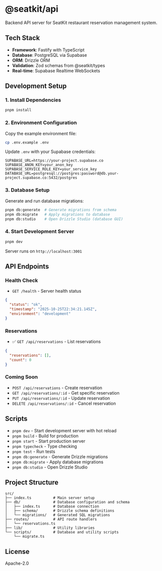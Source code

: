 # @seatkit/api

Backend API server for SeatKit restaurant reservation management system.

## Tech Stack

- **Framework**: Fastify with TypeScript
- **Database**: PostgreSQL via Supabase
- **ORM**: Drizzle ORM
- **Validation**: Zod schemas from @seatkit/types
- **Real-time**: Supabase Realtime WebSockets

## Development Setup

### 1. Install Dependencies

```bash
pnpm install
```

### 2. Environment Configuration

Copy the example environment file:

```bash
cp .env.example .env
```

Update `.env` with your Supabase credentials:

```env
SUPABASE_URL=https://your-project.supabase.co
SUPABASE_ANON_KEY=your_anon_key
SUPABASE_SERVICE_ROLE_KEY=your_service_key
DATABASE_URL=postgresql://postgres:password@db.your-project.supabase.co:5432/postgres
```

### 3. Database Setup

Generate and run database migrations:

```bash
pnpm db:generate  # Generate migrations from schema
pnpm db:migrate   # Apply migrations to database
pnpm db:studio    # Open Drizzle Studio (database GUI)
```

### 4. Start Development Server

```bash
pnpm dev
```

Server runs on `http://localhost:3001`

## API Endpoints

### Health Check
- `GET /health` - Server health status

```json
{
  "status": "ok",
  "timestamp": "2025-10-25T22:34:21.145Z",
  "environment": "development"
}
```

### Reservations
- ✅ `GET /api/reservations` - List reservations

```json
{
  "reservations": [],
  "count": 0
}
```

### Coming Soon
- `POST /api/reservations` - Create reservation
- `GET /api/reservations/:id` - Get specific reservation
- `PUT /api/reservations/:id` - Update reservation
- `DELETE /api/reservations/:id` - Cancel reservation

## Scripts

- `pnpm dev` - Start development server with hot reload
- `pnpm build` - Build for production
- `pnpm start` - Start production server
- `pnpm typecheck` - Type checking
- `pnpm test` - Run tests
- `pnpm db:generate` - Generate Drizzle migrations
- `pnpm db:migrate` - Apply database migrations
- `pnpm db:studio` - Open Drizzle Studio

## Project Structure

```
src/
├── index.ts          # Main server setup
├── db/               # Database configuration and schema
│   ├── index.ts      # Database connection
│   ├── schema/       # Drizzle schema definitions
│   └── migrations/   # Generated SQL migrations
├── routes/           # API route handlers
│   └── reservations.ts
├── lib/              # Utility libraries
└── scripts/          # Database and utility scripts
    └── migrate.ts
```

## License

Apache-2.0